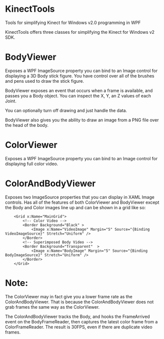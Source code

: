 KinectTools
===========

Tools for simplifying Kinect for Windows v2.0 programming in WPF

KinectTools offers three classes for simplifying the Kinect for Windows v2 SDK.

BodyViewer
==========

Exposes a WPF ImageSource property you can bind to an Image control
for displaying a 3D Body stick figure. You have control over all of 
the brushes and pens used to draw the stick figure.

BodyViewer exposes an event that occurs when a frame is available, 
and passes you a Body object. You can inspect the X, Y, an Z values
of each Joint.

You can optionally turn off drawing and just handle the data.

BodyViewer also gives you the ability to draw an image from a PNG file
over the head of the body.

ColorViewer
===========
Exposes a WPF ImageSource property you can bind to an Image control
for displaying full color video.

ColorAndBodyViewer
==================
Exposes two ImageSource properties that you can display in XAML Image
controls. Has all of the features of both ColorViewer and BodyViewer
except the Body and Color images line up and can be shown in a grid
like so:

        <Grid x:Name="MainGrid">
            <!-- Color Video -->
            <Border Background="Black" >
                <Image x:Name="VideoImage" Margin="5" Source="{Binding VideoImageSource}" Stretch="Uniform" />
            </Border>
            <!-- Superimposed Body Video -->
            <Border Background="Transparent"  >
                <Image x:Name="BodyImage" Margin="5" Source="{Binding BodyImageSource}" Stretch="Uniform" />
            </Border>
        </Grid>

Note:
=====

The ColorViewer may in fact give you a lower frame rate as the
ColorAndBodyViewer. That is because the ColorAndBodyViewer does not
grab frames the same way as the ColorViewer. 

The ColorAndBodyViewer tracks the Body, and hooks the FrameArrived
event on the BodyFrameReader, then captures the latest color frame
from a ColorFrameReader. The result is 30FPS, even if there are
duplicate video frames.







